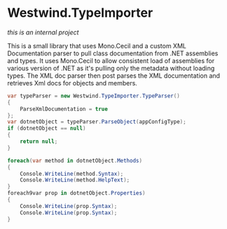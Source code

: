 # Westwind.TypeImporter

*this is an internal project*

This is a small library that uses Mono.Cecil and a custom XML Documentation parser to pull class documentation from .NET assemblies and types. It uses Mono.Cecil to allow consistent load of assemblies for various version of .NET as it's pulling only the metadata without loading types. The XML doc parser then post parses the XML documentation and retrieves Xml docs for objects and members.

```cs
var typeParser = new Westwind.TypeImporter.TypeParser()
{
    ParseXmlDocumentation = true
};
var dotnetObject = typeParser.ParseObject(appConfigType);
if (dotnetObject == null)
{
    return null;
}

foreach(var method in dotnetObject.Methods)
{
    Console.WriteLine(method.Syntax);
    Console.WriteLine(method.HelpText);
}
foreach9var prop in dotnetObject.Properties)
{
    Console.WriteLine(prop.Syntax);
    Console.WriteLine(prop.Syntax);
}
```
